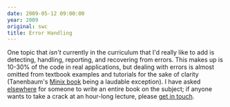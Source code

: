 ```yaml
---
date: 2009-05-12 09:00:00
year: 2009
original: swc
title: Error Handling
---
```

<p>One topic that <em>isn't</em> currently in the curriculum that I'd really like to add is detecting, handling, reporting, and recovering from errors. This makes up is 10-30% of the code in real applications, but dealing with errors is almost omitted from textbook examples and tutorials for the sake of clarity  (Tanenbaum's <a href="http://www.amazon.com/Operating-Systems-Implementation-Prentice-Software/dp/0131429388">Minix book</a> being a laudable exception).  I have asked <a href="http://third-bit.com/articles/not-on-the-shelves-2009.pdf">elsewhere</a> for someone to write an entire book on the subject; if anyone wants to take a crack at an hour-long lecture, please <a href="mailto:{{site.contact}}">get in touch</a>.</p>
